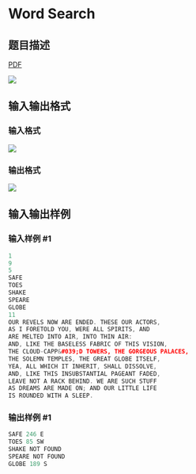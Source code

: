 # Word Search

## 题目描述

[problemUrl]: https://uva.onlinejudge.org/index.php?option=com_onlinejudge&Itemid=8&category=7&page=show_problem&problem=522

[PDF](https://uva.onlinejudge.org/external/5/p581.pdf)

![](https://cdn.luogu.com.cn/upload/vjudge_pic/UVA581/74be474d313202843669c0c2495433c992a74888.png)

## 输入输出格式

### 输入格式

![](https://cdn.luogu.com.cn/upload/vjudge_pic/UVA581/b08f516a58421b12c783ce62c28dc5c1551a182e.png)

### 输出格式

![](https://cdn.luogu.com.cn/upload/vjudge_pic/UVA581/750d6d315ba4f2fdf02ad00911a151c1e8bc5b78.png)

## 输入输出样例

### 输入样例 #1

```cpp
1
9
5
SAFE
TOES
SHAKE
SPEARE
GLOBE
11
OUR REVELS NOW ARE ENDED. THESE OUR ACTORS,
AS I FORETOLD YOU, WERE ALL SPIRITS, AND
ARE MELTED INTO AIR, INTO THIN AIR:
AND, LIKE THE BASELESS FABRIC OF THIS VISION,
THE CLOUD-CAPP&#039;D TOWERS, THE GORGEOUS PALACES,
THE SOLEMN TEMPLES, THE GREAT GLOBE ITSELF,
YEA, ALL WHICH IT INHERIT, SHALL DISSOLVE,
AND, LIKE THIS INSUBSTANTIAL PAGEANT FADED,
LEAVE NOT A RACK BEHIND. WE ARE SUCH STUFF
AS DREAMS ARE MADE ON; AND OUR LITTLE LIFE
IS ROUNDED WITH A SLEEP.
```


### 输出样例 #1

```cpp
SAFE 246 E
TOES 85 SW
SHAKE NOT FOUND
SPEARE NOT FOUND
GLOBE 189 S
```


